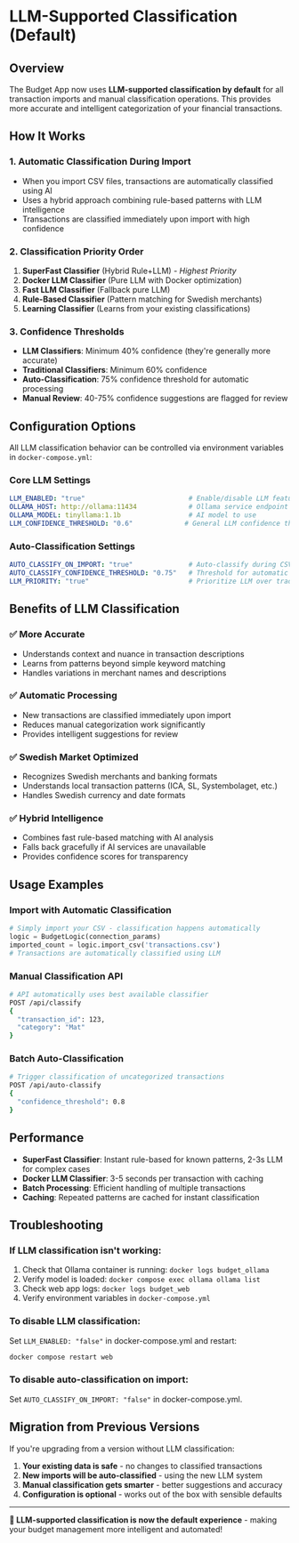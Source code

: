 # LLM-Supported Classification (Default)

## Overview

The Budget App now uses **LLM-supported classification by default** for all transaction imports and manual classification operations. This provides more accurate and intelligent categorization of your financial transactions.

## How It Works

### 1. **Automatic Classification During Import**
- When you import CSV files, transactions are automatically classified using AI
- Uses a hybrid approach combining rule-based patterns with LLM intelligence
- Transactions are classified immediately upon import with high confidence

### 2. **Classification Priority Order**
1. **SuperFast Classifier** (Hybrid Rule+LLM) - *Highest Priority*
2. **Docker LLM Classifier** (Pure LLM with Docker optimization)  
3. **Fast LLM Classifier** (Fallback pure LLM)
4. **Rule-Based Classifier** (Pattern matching for Swedish merchants)
5. **Learning Classifier** (Learns from your existing classifications)

### 3. **Confidence Thresholds**
- **LLM Classifiers**: Minimum 40% confidence (they're generally more accurate)
- **Traditional Classifiers**: Minimum 60% confidence  
- **Auto-Classification**: 75% confidence threshold for automatic processing
- **Manual Review**: 40-75% confidence suggestions are flagged for review

## Configuration Options

All LLM classification behavior can be controlled via environment variables in `docker-compose.yml`:

### Core LLM Settings
```yaml
LLM_ENABLED: "true"                          # Enable/disable LLM features
OLLAMA_HOST: http://ollama:11434             # Ollama service endpoint
OLLAMA_MODEL: tinyllama:1.1b                 # AI model to use
LLM_CONFIDENCE_THRESHOLD: "0.6"             # General LLM confidence threshold
```

### Auto-Classification Settings  
```yaml
AUTO_CLASSIFY_ON_IMPORT: "true"              # Auto-classify during CSV import
AUTO_CLASSIFY_CONFIDENCE_THRESHOLD: "0.75"   # Threshold for automatic classification
LLM_PRIORITY: "true"                         # Prioritize LLM over traditional methods
```

## Benefits of LLM Classification

### ✅ **More Accurate**
- Understands context and nuance in transaction descriptions
- Learns from patterns beyond simple keyword matching
- Handles variations in merchant names and descriptions

### ✅ **Automatic Processing**
- New transactions are classified immediately upon import
- Reduces manual categorization work significantly
- Provides intelligent suggestions for review

### ✅ **Swedish Market Optimized**
- Recognizes Swedish merchants and banking formats
- Understands local transaction patterns (ICA, SL, Systembolaget, etc.)
- Handles Swedish currency and date formats

### ✅ **Hybrid Intelligence**
- Combines fast rule-based matching with AI analysis
- Falls back gracefully if AI services are unavailable
- Provides confidence scores for transparency

## Usage Examples

### Import with Automatic Classification
```python
# Simply import your CSV - classification happens automatically
logic = BudgetLogic(connection_params)
imported_count = logic.import_csv('transactions.csv')
# Transactions are automatically classified using LLM
```

### Manual Classification API
```bash
# API automatically uses best available classifier
POST /api/classify
{
  "transaction_id": 123,
  "category": "Mat"
}
```

### Batch Auto-Classification
```bash
# Trigger classification of uncategorized transactions
POST /api/auto-classify
{
  "confidence_threshold": 0.8
}
```

## Performance

- **SuperFast Classifier**: Instant rule-based for known patterns, 2-3s LLM for complex cases
- **Docker LLM Classifier**: 3-5 seconds per transaction with caching
- **Batch Processing**: Efficient handling of multiple transactions
- **Caching**: Repeated patterns are cached for instant classification

## Troubleshooting

### If LLM classification isn't working:
1. Check that Ollama container is running: `docker logs budget_ollama`
2. Verify model is loaded: `docker compose exec ollama ollama list`
3. Check web app logs: `docker logs budget_web`
4. Verify environment variables in `docker-compose.yml`

### To disable LLM classification:
Set `LLM_ENABLED: "false"` in docker-compose.yml and restart:
```bash
docker compose restart web
```

### To disable auto-classification on import:
Set `AUTO_CLASSIFY_ON_IMPORT: "false"` in docker-compose.yml.

## Migration from Previous Versions

If you're upgrading from a version without LLM classification:

1. **Your existing data is safe** - no changes to classified transactions
2. **New imports will be auto-classified** - using the new LLM system
3. **Manual classification gets smarter** - better suggestions and accuracy
4. **Configuration is optional** - works out of the box with sensible defaults

---

**🎯 LLM-supported classification is now the default experience** - making your budget management more intelligent and automated!
